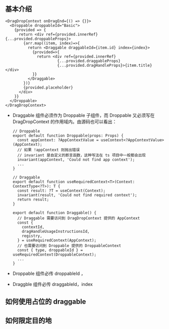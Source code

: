 ## 基本介绍



```tsx
<DragDropContext onDragEnd={() => {}}>
  <Droppable droppableId="Basic">
  	{provided => {
      return <div ref={provided.innerRef} {...provided.droppableProps}>
        {arr.map((item, index)=>{
          return <Draggable draggableId={item.id} index={index}>
            {provided=>{
              return <div ref={provided.innerRef}
                       {...provided.draggableProps}
                       {...provided.dragHandleProps}>{item.title}</div>
            }}
          </Draggable>
        })}
        {provided.placeholder}
      </div>
    }}
  </Droppable> 
</DragDropContext>
```



- Draggable 组件必须作为 Droppable 子组件，而 Droppable 又必须写在 DragDropContext 的作用域内。由源码也可以看出：

  

  ```tsx
  // Droppable
  export default function Droppable(props: Props) {
    const appContext: ?AppContextValue = useContext<?AppContextValue>(AppContext);
    // 如果 !appContext 则抛出错误
    // invariant 是自定义的断言函数，这种写法在 ts 项目中一般都会出现
    invariant(appContext, 'Could not find app context'); 
    ...
  }
  ```

  

  ```tsx
  // Draggable
  export default function useRequiredContext<T>(Context: ContextType<?T>): T {
    const result: ?T = useContext(Context);
    invariant(result, 'Could not find required context');
    return result;
  }
  
  export default function Draggable() {
    // Draggable 需要访问到 DragDropContext 提供的 AppContext
    const {
      contextId,
      dragHandleUsageInstructionsId,
      registry,
    } = useRequiredContext(AppContext);
    // 也需要访问到 Droppable 提供的 DroppableContext
    const { type, droppableId } = useRequiredContext(DroppableContext); 
    ...
  }
  ```

  

- Droppable 组件必传 droppableId ，

  

- Draggble 组件必传 draggableId，index







## 如何使用占位的 draggable



## 如何限定目的地

